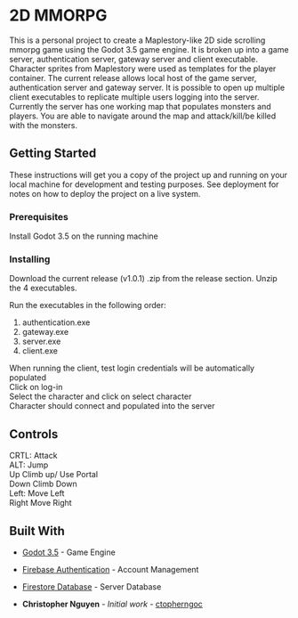# 2D MMORPG

This is a personal project to create a Maplestory-like 2D side scrolling mmorpg game using the Godot 3.5 game engine. It is broken up into a game server, authentication server, gateway server and client executable.
Character sprites from Maplestory were used as templates for the player container. The current release allows local host of the game server, authentication server and gateway server. It is possible to open up multiple
client executables to replicate multiple users logging into the server. Currently the server has one working map that populates monsters and players. You are able to navigate around the map and attack/kill/be killed with
the monsters.

## Getting Started

These instructions will get you a copy of the project up and running on your local machine for development and testing purposes. See deployment for notes on how to deploy the project on a live system.

### Prerequisites

Install Godot 3.5 on the running machine

### Installing

Download the current release (v1.0.1) .zip from the release section.
Unzip the 4 executables.

Run the executables in the following order:  
1. authentication.exe  
2. gateway.exe  
3. server.exe  
4. client.exe   

When running the client, test login credentials will be automatically populated  
Click on log-in  
Select the character and click on select character  
Character should connect and populated into the server  


## Controls

CRTL: Attack  
ALT:     Jump  
Up       Climb up/ Use Portal  
Down     Climb Down  
Left:    Move Left  
Right    Move Right  

## Built With

* [Godot 3.5](https://godotengine.org/article/godot-3-5-cant-stop-wont-stop/) - Game Engine
* [Firebase Authentication](https://firebase.google.com/products/auth) - Account Management
* [Firestore Database](https://firebase.google.com/products/storage) - Server Database

* **Christopher Nguyen** - *Initial work* - [ctopherngoc](https://github.com/ctopherngoc)

